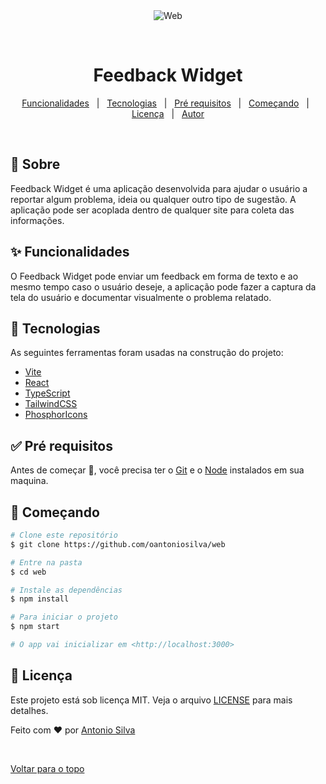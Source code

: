 <div align="center" id="top"> 
  <img src="./.github/app.gif" alt="Web" />

  &#xa0;
</div>

<h1 align="center">Feedback Widget</h1>

<p align="center"></p>

<!-- Status -->

<!-- <h4 align="center"> 
	🚧  Web 🚀 Em construção...  🚧
</h4> 

<hr> -->

<p align="center"> 
  <a href="#sparkles-funcionalidades">Funcionalidades</a> &#xa0; | &#xa0;
  <a href="#rocket-tecnologias">Tecnologias</a> &#xa0; | &#xa0;
  <a href="#white_check_mark-pré-requisitos">Pré requisitos</a> &#xa0; | &#xa0;
  <a href="#checkered_flag-começando">Começando</a> &#xa0; | &#xa0;
  <a href="#memo-licença">Licença</a> &#xa0; | &#xa0;
  <a href="https://github.com/oantoniosilva" target="_blank">Autor</a>
</p>

<br>

## :dart: Sobre ##

Feedback Widget é uma aplicação desenvolvida para ajudar o usuário a reportar algum problema, ideia ou qualquer outro tipo de sugestão. A aplicação pode ser acoplada dentro de qualquer site para coleta das informações.

## :sparkles: Funcionalidades ##

O Feedback Widget pode enviar um feedback em forma de texto e ao mesmo tempo caso o usuário deseje, a aplicação pode fazer a captura da tela do usuário e documentar visualmente o problema relatado.

## :rocket: Tecnologias ##

As seguintes ferramentas foram usadas na construção do projeto:

- [Vite](https://vitejs.dev/)
- [React](https://pt-br.reactjs.org/)
- [TypeScript](https://www.typescriptlang.org/)
- [TailwindCSS](https://tailwindcss.com/)
- [PhosphorIcons](https://phosphoricons.com/)

## :white_check_mark: Pré requisitos ##

Antes de começar :checkered_flag:, você precisa ter o [Git](https://git-scm.com) e o [Node](https://nodejs.org/en/) instalados em sua maquina.

## :checkered_flag: Começando ##

```bash
# Clone este repositório
$ git clone https://github.com/oantoniosilva/web

# Entre na pasta
$ cd web

# Instale as dependências
$ npm install

# Para iniciar o projeto
$ npm start

# O app vai inicializar em <http://localhost:3000>
```

## :memo: Licença ##

Este projeto está sob licença MIT. Veja o arquivo [LICENSE](LICENSE.md) para mais detalhes.


Feito com :heart: por <a href="https://github.com/oantoniosilva" target="_blank">Antonio Silva</a>

&#xa0;

<a href="#top">Voltar para o topo</a>
